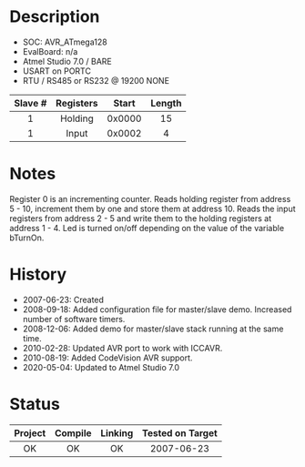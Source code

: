 # Description

* SOC: AVR_ATmega128
* EvalBoard: n/a
* Atmel Studio 7.0 / BARE
* USART on PORTC
* RTU / RS485 or RS232 @ 19200 NONE 

|Slave  #| Registers | Start  |Length  |
|:------:|:---------:|:------:|:------:|
| 1      | Holding   | 0x0000 | 15     |  
| 1      | Input     | 0x0002 | 4      | 


# Notes

Register 0 is an incrementing counter.
Reads holding register from address 5 - 10, increment them by one and store them at address 10. 
Reads the input registers from address 2 - 5 and write them to the holding registers at address 1 - 4.
Led is turned on/off depending on the value of the variable bTurnOn.

# History
* 2007-06-23: Created
* 2008-09-18: Added configuration file for master/slave demo.
              Increased number of software timers.
* 2008-12-06: Added demo for master/slave stack running at the same time.
* 2010-02-28: Updated AVR port to work with ICCAVR.
* 2010-08-19: Added CodeVision AVR support.
* 2020-05-04: Updated to Atmel Studio 7.0

# Status

| Project | Compile | Linking | Tested on Target |
|:-------:|:-------:|:-------:|:----------------:|
| OK      |     OK  |   OK    |  2007-06-23      |